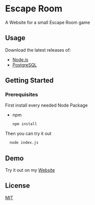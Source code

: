 # Escape Room

A Website for a small Escape Room game

## Usage

Download the latest releases of: 
- [Node.js](https://nodejs.org/en/download/package-manager)
- [PostgreSQL](https://www.postgresql.org/download)

## Getting Started

### Prerequisites
First install every needed Node Package

* npm
  ```bash
  npm install
  ```

Then you can try it out

```bash
  node index.js
```
## Demo

Try it out on my [Website](https://projects.anschalten.dev/escape)

## License

[MIT](https://choosealicense.com/licenses/mit/)
